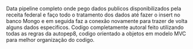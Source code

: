 Data pipeline completo onde pego dados publicos disponibilizados pela receita federal e faço todo o tratamento dos dados até fazer o insert no banco Mongo e em seguida faz a conexão novamente para trazer de volta alguns dados especificos.
Codigo completamente autoral feito utilizando todas as regras da autopep8, codigo orientado a objetos em modelo MVC para melhor organização do codigo.
